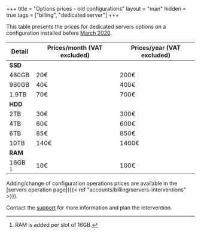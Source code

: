 +++
title = "Options prices - old configurations"
layout = "man"
hidden = true
tags = ["billing", "dedicated server"]
+++

This table presents the prices for dedicated servers options on a configuration installed before [March 2020](https://blog.alwaysdata.com/2020/03/03/harderware-better-faster-stronger/).

| Detail    | Prices/month (VAT excluded) | Prices/year (VAT excluded) |
| --------- | --------------------------- | -------------------------- |
| **SSD**   |                             |                            |
| 480GB     | 20€                         | 200€                       |
| 960GB     | 40€                         | 400€                       |
| 1.9TB     | 70€                         | 700€                       |
| **HDD**   |                             |                            |
| 2TB       | 30€                         | 300€                       |
| 4TB       | 60€                         | 600€                       |
| 6TB       | 85€                         | 850€                       |
| 10TB      | 140€                        | 1400€                      |
| **RAM**   |                             |                            |
| 16GB [^1] | 10€                         | 100€                       |

Adding/change of configuration operations prices are available in the [servers operation page]({{< ref "accounts/billing/servers-interventions" >}}).

Contact the [support](https://admin.alwaysdata.com/support/add/) for more information and plan the intervention.

[^1]: RAM is added per slot of 16GB.
